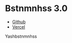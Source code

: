 # Bstnmnhss 3.0

- [Github](https://yashbstnmnhss.github.io)
- [Vercel](https://yashbstnmnhss.vercel.app)

Yashbstnmnhss